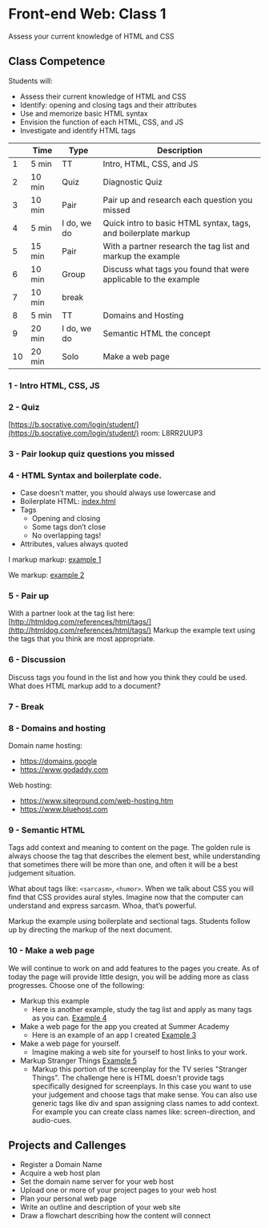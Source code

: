 # Front-end Web: Class 1

Assess your current knowledge of HTML and CSS

## Class Competence

Students will: 

- Assess their current knowledge of HTML and CSS
- Identify: opening and closing tags and their attributes
- Use and memorize basic HTML syntax
- Envision the function of each HTML, CSS, and JS
- Investigate and identify HTML tags 

|    | Time   | Type  | Description |
|----|--------|-------|-------------|
| 1  | 5 min  |TT     | Intro, HTML, CSS, and JS |
| 2  | 10 min | Quiz  | Diagnostic Quiz |
| 3  | 10 min | Pair  | Pair up and research each question you missed |
| 4  | 5 min  | I do, we do    | Quick intro to basic HTML syntax, tags, and boilerplate markup |
| 5  | 15 min | Pair  | With a partner research the tag list and markup the example |
| 6  | 10 min | Group | Discuss what tags you found that were applicable to the example |
| 7  | 10 min | break |  |
| 8  | 5 min  | TT    | Domains and Hosting |
| 9  | 20 min |I do, we do | Semantic HTML the concept |
| 10 | 20 min | Solo  | Make a web page |

### 1 - Intro HTML, CSS, JS

### 2 - Quiz 

[https://b.socrative.com/login/student/](https://b.socrative.com/login/student/) room: L8RR2UUP3

### 3 - Pair lookup quiz questions you missed 

### 4 - HTML Syntax and boilerplate code. 

- Case doesn’t matter, you should always use lowercase and 
- Boilerplate HTML: [index.html](index.html)
- Tags 
  - Opening and closing
  - Some tags don’t close
  - No overlapping tags!
- Attributes, values always quoted

I markup markup: [example 1](example-1.html)

We markup: [example 2](example-2.html)

### 5 - Pair up 

With a partner look at the tag list here:
[http://htmldog.com/references/html/tags/](http://htmldog.com/references/html/tags/)
Markup the example text using the tags that you think are most appropriate. 

### 6 - Discussion

Discuss tags you found in the list and how you think they could be used. What does HTML markup add to a document?

### 7 - Break 

### 8 - Domains and hosting

Domain name hosting: 

- https://domains.google
- https://www.godaddy.com

Web hosting: 

- https://www.siteground.com/web-hosting.htm
- https://www.bluehost.com

### 9 - Semantic HTML

Tags add context and meaning to content on the page. The golden rule is always choose the tag that describes the 
element best, while understanding that sometimes there will be more than one, and often it will be a best judgement
situation. 

What about tags like: `<sarcasm>`, `<humor>`. When we talk about CSS you will find that CSS provides aural styles. Imagine 
now that the computer can understand and express sarcasm. Whoa, that’s powerful.

Markup the example using boilerplate and sectional tags. Students follow up by directing the markup of the next document. 

### 10 - Make a web page

We will continue to work on and add features to the pages you create. As of today the page will provide little design, 
you will be adding more as class progresses.  Choose one of the following:

- Markup this example
  - Here is another example, study the tag list and apply as many tags as you can. [Example 4](example-4.html)
- Make a web page for the app you created at Summer Academy
  - Here is an example of an app I created [Example 3](example-3.html)
- Make a web page for yourself. 
  - Imagine making a web site for yourself to host links to your work. 
- Markup Stranger Things [Example 5](example-5.html)
  - Markup this portion of the screenplay for the TV series "Stranger Things". The challenge here is HTML doesn't provide
  tags specifically designed for screenplays. In this case you want to use your judgement and choose tags that make sense.
  You can also use generic tags like div and span assigning class names to add context. For example you can create class
  names like: screen-direction, and audio-cues. 

## Projects and Callenges

- Register a Domain Name
- Acquire a web host plan
- Set the domain name server for your web host
- Upload one or more of your project pages to your web host
- Plan your personal web page
- Write an outline and description of your web site
- Draw a flowchart describing how the content will connect

